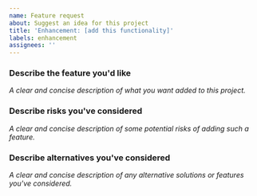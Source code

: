```yaml
---
name: Feature request
about: Suggest an idea for this project
title: 'Enhancement: [add this functionality]'
labels: enhancement
assignees: ''
---
```


### Describe the feature you'd like

*A clear and concise description of what you want added to this project.*

### Describe risks you've considered

*A clear and concise description of some potential risks of adding such a feature.*

### Describe alternatives you've considered

*A clear and concise description of any alternative solutions or features you've considered.*
